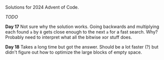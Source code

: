 Solutions for 2024 Advent of Code.

*TODO*

**Day 17**
Not sure why the solution works.  Going backwards and multiplying
each found `a` by `8` gets close enough to the next `a` for a
fast search. Why? Probably need to interpret what all the bitwise
xor stuff does.

**Day 18**
Takes a long time but got the answer.  Should be a lot faster (?) but
didn't figure out how to optimize the large blocks of empty space.
